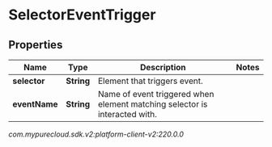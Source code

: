 # SelectorEventTrigger


## Properties

| Name | Type | Description | Notes |
| ------------ | ------------- | ------------- | ------------- |
| **selector** | **String** | Element that triggers event. |  |
| **eventName** | **String** | Name of event triggered when element matching selector is interacted with. |  |




_com.mypurecloud.sdk.v2:platform-client-v2:220.0.0_
